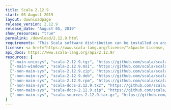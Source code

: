 ```yaml
---
title: Scala 2.12.9
start: 05 August 2019
layout: downloadpage
release_version: 2.12.9
release_date: "August 05, 2019"
show_resources: "true"
permalink: /download/2.12.9.html
requirements: "This Scala software distribution can be installed on any Unix-like or Windows system. It requires Java 8 or later, available <a href='https://www.java.com/'>here</a>."
license: <a href="https://www.scala-lang.org/license/">Apache License, Version 2.0</a>
api_docs: https://www.scala-lang.org/api/2.12.9/
resources: [
  ["-main-unixsys", "scala-2.12.9.tgz", "https://github.com/scala/scala/releases/download/v2.12.9/scala-2.12.9.tgz", "Mac OS X, Unix, Cygwin", "19.69M"],
  ["-main-windows", "scala-2.12.9.msi", "https://github.com/scala/scala/releases/download/v2.12.9/scala-2.12.9.msi", "Windows (msi installer)", "124.01M"],
  ["-non-main-sys", "scala-2.12.9.zip", "https://github.com/scala/scala/releases/download/v2.12.9/scala-2.12.9.zip", "Windows", "19.73M"],
  ["-non-main-sys", "scala-2.12.9.deb", "https://github.com/scala/scala/releases/download/v2.12.9/scala-2.12.9.deb", "Debian", "144.65M"],
  ["-non-main-sys", "scala-2.12.9.rpm", "https://github.com/scala/scala/releases/download/v2.12.9/scala-2.12.9.rpm", "RPM package", "124.32M"],
  ["-non-main-sys", "scala-docs-2.12.9.txz", "https://github.com/scala/scala/releases/download/v2.12.9/scala-docs-2.12.9.txz", "API docs", "53.19M"],
  ["-non-main-sys", "scala-docs-2.12.9.zip", "https://github.com/scala/scala/releases/download/v2.12.9/scala-docs-2.12.9.zip", "API docs", "107.41M"],
  ["-non-main-sys", "scala-sources-2.12.9.tar.gz", "https://github.com/scala/scala/archive/v2.12.9.tar.gz", "Sources", ""]
]
---
```


